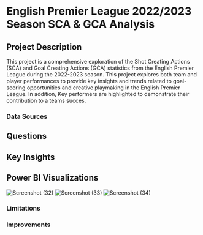 # English Premier League 2022/2023 Season SCA & GCA Analysis 

## Project Description 

This project is a comprehensive exploration of the Shot Creating Actions (SCA) and Goal Creating Actions (GCA) statistics from the English Premier League during the 2022-2023 season. This project explores both team and player performances to provide key insights and trends related to goal-scoring opportunities and creative playmaking in the English Premier League. In addition, Key performers are highlighted to demonstrate their contribution to a teams succes. 

### Data Sources 



## Questions



## Key Insights 



## Power BI Visualizations

![Screenshot (32)](https://github.com/AAMIRP9/Data-Analysis-Portfolio/assets/91920656/88a630ef-1333-4e76-80d9-16e5f0361e44)
![Screenshot (33)](https://github.com/AAMIRP9/Data-Analysis-Portfolio/assets/91920656/c413b78f-d60e-4b58-8924-071c8d9894c7)
![Screenshot (34)](https://github.com/AAMIRP9/Data-Analysis-Portfolio/assets/91920656/64b21412-494c-4a6e-8816-3da7b63fb5f8)


### Limitations



### Improvements 

